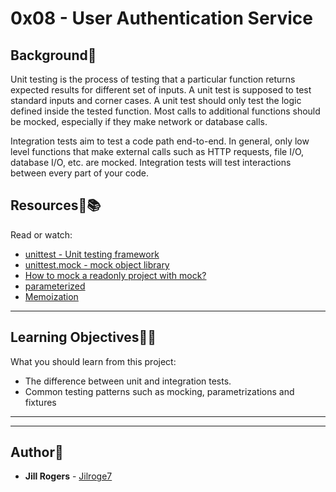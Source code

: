 # 0x08 - User Authentication Service

## Background:memo:
Unit testing is the process of testing that a particular function returns expected results for different set of inputs. A unit test is supposed to test standard inputs and corner cases. A unit test should only test the logic defined inside the tested function. Most calls to additional functions should be mocked, especially if they make network or database calls.

Integration tests aim to test a code path end-to-end. In general, only low level functions that make external calls such as HTTP requests, file I/O, database I/O, etc. are mocked. Integration tests will test interactions between every part of your code.

## Resources:mag_right::books:
Read or watch:
* [unittest - Unit testing framework](https://intranet.hbtn.io/rltoken/CZk1PZz753_Dz-0IoyGiyA)
* [unittest.mock - mock object library](https://intranet.hbtn.io/rltoken/QEQFuhCQnu--N3p-K2jL2Q)
* [How to mock a readonly project with mock?](https://intranet.hbtn.io/rltoken/jPX7moqAyFOKcP-Es1R5LQ)
* [parameterized](https://intranet.hbtn.io/rltoken/GkU3bOnYHUtRWGSKmuSQyg)
* [Memoization](https://intranet.hbtn.io/rltoken/bdcbwegwwMOr1QZJIwAMsw)
---
## Learning Objectives:elephant:🧠
What you should learn from this project:

* The difference between unit and integration tests.
* Common testing patterns such as mocking, parametrizations and fixtures

---
---

## Author:art:
* **Jill Rogers** - [Jilroge7](https://github.com/Jilroge7/holbertonschool-web_back_end.git)